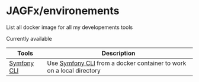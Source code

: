 # JAGFx/environements

List all docker image for all my developements tools

Currently available

| Tools | Description |
|---|---|
| [Symfony CLI](symfony) | Use [Symfony CLI](https://symfony.com/download) from a docker container to work on a local directory |

